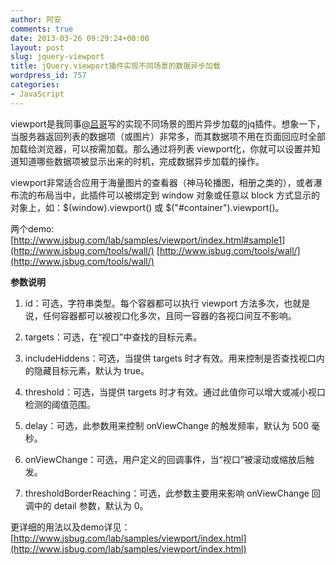 ```yaml
---
author: 阿安
comments: true
date: 2013-03-26 09:29:24+00:00
layout: post
slug: jquery-viewport
title: jQuery.viewport插件实现不同场景的数据异步加载
wordpress_id: 757
categories:
- JavaScript
---
```


viewport是我同事[@吕哥](http://www.jsbug.com/)写的实现不同场景的图片异步加载的jq插件。想象一下，当服务器返回列表的数据项（或图片）非常多，而其数据项不用在页面回应时全部加载给浏览器，可以按需加载。那么通过将列表 viewport化，你就可以设置并知道知道哪些数据项被显示出来的时机，完成数据异步加载的操作。

viewport非常适合应用于海量图片的查看器（神马轮播图，相册之类的），或者瀑布流的布局当中，此插件可以被绑定到 window 对象或任意以 block 方式显示的对象上，如：$(window).viewport() 或 $("#container").viewport()。

两个demo:
[http://www.jsbug.com/lab/samples/viewport/index.html#sample1](http://www.jsbug.com/tools/wall/)
[http://www.jsbug.com/tools/wall/](http://www.jsbug.com/tools/wall/)

**参数说明**




  1. id：可选，字符串类型。每个容器都可以执行 viewport 方法多次，也就是说，任何容器都可以被视口化多次，且同一容器的各视口间互不影响。


  2. targets：可选，在“视口”中查找的目标元素。


  3. includeHiddens：可选，当提供 targets 时才有效。用来控制是否查找视口内的隐藏目标元素，默认为 true。


  4. threshold：可选，当提供 targets 时才有效。通过此值你可以增大或减小视口检测的阈值范围。


  5. delay：可选，此参数用来控制 onViewChange 的触发频率，默认为 500 毫秒。


  6. onViewChange：可选，用户定义的回调事件，当“视口”被滚动或缩放后触发。


  7. thresholdBorderReaching：可选，此参数主要用来影响 onViewChange 回调中的 detail 参数，默认为 0。



更详细的用法以及demo详见：[http://www.jsbug.com/lab/samples/viewport/index.html](http://www.jsbug.com/lab/samples/viewport/index.html)
